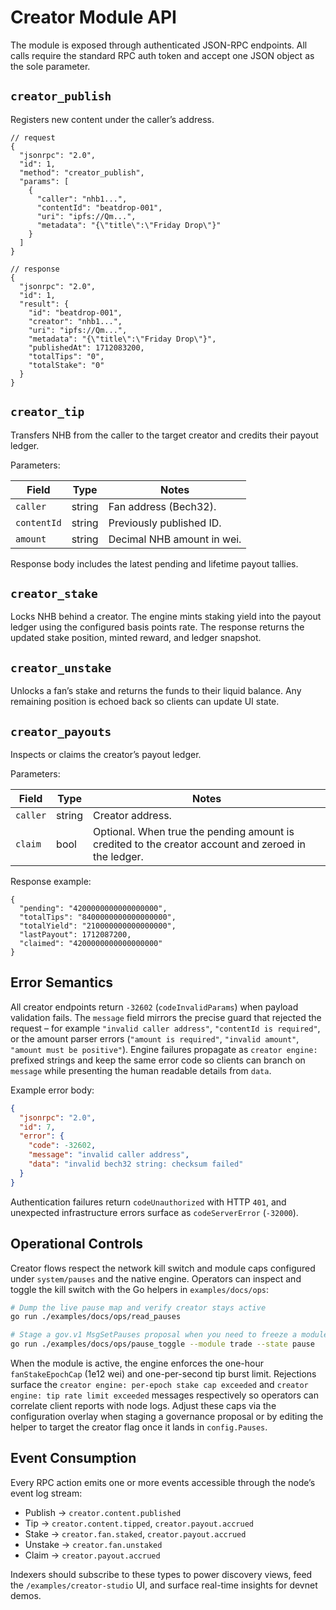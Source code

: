 # Creator Module API

The module is exposed through authenticated JSON-RPC endpoints. All calls require the standard RPC auth token and accept one JSON object as the sole parameter.

## `creator_publish`

Registers new content under the caller’s address.

```jsonc
// request
{
  "jsonrpc": "2.0",
  "id": 1,
  "method": "creator_publish",
  "params": [
    {
      "caller": "nhb1...",
      "contentId": "beatdrop-001",
      "uri": "ipfs://Qm...",
      "metadata": "{\"title\":\"Friday Drop\"}"
    }
  ]
}
```

```jsonc
// response
{
  "jsonrpc": "2.0",
  "id": 1,
  "result": {
    "id": "beatdrop-001",
    "creator": "nhb1...",
    "uri": "ipfs://Qm...",
    "metadata": "{\"title\":\"Friday Drop\"}",
    "publishedAt": 1712083200,
    "totalTips": "0",
    "totalStake": "0"
  }
}
```

## `creator_tip`

Transfers NHB from the caller to the target creator and credits their payout ledger.

Parameters:

| Field | Type | Notes |
| --- | --- | --- |
| `caller` | string | Fan address (Bech32). |
| `contentId` | string | Previously published ID. |
| `amount` | string | Decimal NHB amount in wei. |

Response body includes the latest pending and lifetime payout tallies.

## `creator_stake`

Locks NHB behind a creator. The engine mints staking yield into the payout ledger using the configured basis points rate. The response returns the updated stake position, minted reward, and ledger snapshot.

## `creator_unstake`

Unlocks a fan’s stake and returns the funds to their liquid balance. Any remaining position is echoed back so clients can update UI state.

## `creator_payouts`

Inspects or claims the creator’s payout ledger.

Parameters:

| Field | Type | Notes |
| --- | --- | --- |
| `caller` | string | Creator address. |
| `claim` | bool | Optional. When true the pending amount is credited to the creator account and zeroed in the ledger. |

Response example:

```jsonc
{
  "pending": "4200000000000000000",
  "totalTips": "8400000000000000000",
  "totalYield": "210000000000000000",
  "lastPayout": 1712087200,
  "claimed": "4200000000000000000"
}
```

## Error Semantics

All creator endpoints return `-32602` (`codeInvalidParams`) when payload validation fails. The `message` field mirrors the precise guard that rejected the request – for example `"invalid caller address"`, `"contentId is required"`, or the amount parser errors (`"amount is required"`, `"invalid amount"`, `"amount must be positive"`). Engine failures propagate as `creator engine:` prefixed strings and keep the same error code so clients can branch on `message` while presenting the human readable details from `data`.

Example error body:

```json
{
  "jsonrpc": "2.0",
  "id": 7,
  "error": {
    "code": -32602,
    "message": "invalid caller address",
    "data": "invalid bech32 string: checksum failed"
  }
}
```

Authentication failures return `codeUnauthorized` with HTTP `401`, and unexpected infrastructure errors surface as `codeServerError` (`-32000`).

## Operational Controls

Creator flows respect the network kill switch and module caps configured under `system/pauses` and the native engine. Operators can inspect and toggle the kill switch with the Go helpers in `examples/docs/ops`:

```bash
# Dump the live pause map and verify creator stays active
go run ./examples/docs/ops/read_pauses

# Stage a gov.v1 MsgSetPauses proposal when you need to freeze a module
go run ./examples/docs/ops/pause_toggle --module trade --state pause
```

When the module is active, the engine enforces the one-hour `fanStakeEpochCap` (1e12 wei) and one-per-second tip burst limit. Rejections surface the `creator engine: per-epoch stake cap exceeded` and `creator engine: tip rate limit exceeded` messages respectively so operators can correlate client reports with node logs. Adjust these caps via the configuration overlay when staging a governance proposal or by editing the helper to target the creator flag once it lands in `config.Pauses`.

## Event Consumption

Every RPC action emits one or more events accessible through the node’s event log stream:

- Publish → `creator.content.published`
- Tip → `creator.content.tipped`, `creator.payout.accrued`
- Stake → `creator.fan.staked`, `creator.payout.accrued`
- Unstake → `creator.fan.unstaked`
- Claim → `creator.payout.accrued`

Indexers should subscribe to these types to power discovery views, feed the `/examples/creator-studio` UI, and surface real-time insights for devnet demos.
